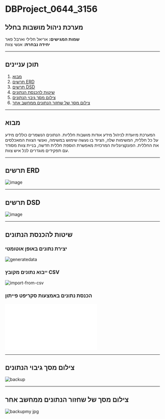 # DBProject_0644_3156
## מערכת ניהול מושבות בחלל

**שמות המגישים:** אריאל חלילי וארבל פאר  
**יחידה נבחרת:** אנשי צוות  

---
## תוכן עניינים
1. [מבוא](#מבוא)
2. [תרשים ERD](#תרשים-erd)
3. [תרשים DSD](#תרשים-dsd)
4. [שיטות להכנסת הנתונים](#שיטות-להכנסת-הנתונים)
5. [צילום מסך גיבוי הנתונים](#צילום-מסך-גיבוי-הנתונים)
6. [צילום מסך של שחזור הנתונים ממחשב אחר](#צילום-מסך-של-שחזור-הנתונים-ממחשב-אחר)

---
## מבוא

המערכת מיועדת לניהול מידע אודות מושבות חלליות. הנתונים הנשמרים כוללים מידע על כל חללית, המשימות שלה, הציוד בו נעשה שימוש במשימה, ואנשי הצוות המאכלסים את החללית. הפונקציונליות המרכזית מאפשרת הוספת חללית חדשה, בניית צוות מסודר עם תפקידים מוגדרים לכל איש צוות.

---
## תרשים ERD
![image](./ERDAndDSTFiles/ERD.png)

---
## תרשים DSD
![image](./ERDAndDSTFiles/DSD.png)

---
## שיטות להכנסת הנתונים

### יצירת נתונים באופן אוטומטי
![generatedata](./screenshots/generatedata.jpg)

### ייבוא נתונים מקובץ CSV
![import-from-csv](./import-from-csv.jpg)

### הכנסת נתונים באמצעות סקריפט פייתון
![python-script](./python-scripts/script.py)

---
## צילום מסך גיבוי הנתונים
![backup](https://github.com/user-attachments/assets/f35b84fc-30e0-47f5-a0c6-b001a4fcc011)

---
## צילום מסך של שחזור הנתונים ממחשב אחר
![backupmy jpg](https://github.com/user-attachments/assets/01d5ea52-34ff-4356-82ff-7b375e91166f)

